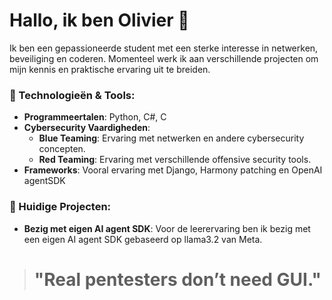 # Hallo, ik ben Olivier 👋

Ik ben een gepassioneerde student met een sterke interesse in netwerken, beveiliging en coderen. Momenteel werk ik aan verschillende projecten om mijn kennis en praktische ervaring uit te breiden.

### 🔧 Technologieën & Tools:
- **Programmeertalen**: Python, C#, C
- **Cybersecurity Vaardigheden**: 
  - **Blue Teaming**: Ervaring met netwerken en andere cybersecurity concepten.
  - **Red Teaming**: Ervaring met verschillende offensive security tools.
- **Frameworks**: Vooral ervaring met Django, Harmony patching en OpenAI agentSDK

### 🚀 Huidige Projecten:
- **Bezig met eigen AI agent SDK**: Voor de leerervaring ben ik bezig met een eigen AI agent SDK gebaseerd op llama3.2 van Meta.
<!--
### 🌱 Leertraject:
- Momenteel studeer ik voor **Junior Cybersecurity Analyst** via Cisco's Skills for All-path.
- Ik breid mijn kennis uit over de basisprincipes van cybersecurity en werk toe naar certificering.
-->


<!-- START_QUOTE -->
># **"Real pentesters don’t need GUI."**
<!-- END_QUOTE -->
